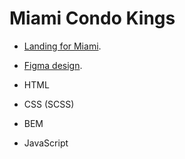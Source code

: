 # Miami Condo Kings
 
- [Landing for Miami](https://RomaSheva1987.github.io/miami-landing/).

- [Figma design](https://www.figma.com/file/nHz8bflIwJaWP3P99vKTH5/miami_home_new?node-id=16033%3A3).

- HTML

- CSS (SCSS)

- BEM

- JavaScript
